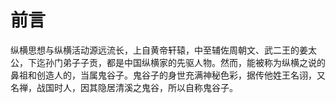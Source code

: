 # 前言

纵横思想与纵横活动源远流长，上自黄帝轩辕，中至辅佐周朝文、武二王的姜太公，下迄孙门弟子子贡，都是中国纵横家的先驱人物。然而，能被称为纵横之说的鼻祖和创造人的，当属鬼谷子。鬼谷子的身世充满神秘色彩，据传他姓王名诩，又名禅，战国时人，因其隐居清溪之鬼谷，所以自称鬼谷子。